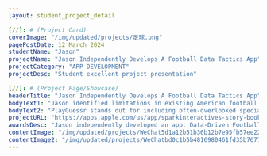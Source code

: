 ```yaml
---
layout: student_project_detail

[//]: # (Project Card)
coverImage: "/img/updated/projects/足球.png"
pagePostDate: 12 March 2024
studentName: "Jason"
projectName: "Jason Independently Develops A Football Data Tactics App"
projectCategory: "APP DEVELOPMENT"
projectDesc: "Student excellent project presentation"

[//]: # (Project Page/Showcase)
headerTitle: "Jason Independently Develops A Football Data Tactics App"
bodyText1: "Jason identified limitations in existing American football defensive strategies and decided to leverage big data technology to provide a scientific basis for every in-game decision, ensuring accuracy."
bodyText2: "PlayGuessr stands out for including often-overlooked special offensive tactics like fake plays, field goal attempts, and quarterback kneels, which are rare but highly informative. Integrating these tactics into game strategies could significantly increase the chances of winning."
projectURL: "https://apps.apple.com/us/app/sparkinteractives-story-book/id1615127097](https://play.google.com/store/apps/details?id=com.wujason.playguessr"
awardsDesc: "Jason independently developed an app: Data-Driven Football Tactics, achieving the best tactics in football."
contentImage: "/img/updated/projects/WeChat5d1a12b51b36b12b7e95fb57ee223c37.jpg"
contentImage2: "/img/updated/projects/WeChatbd0c1b5b4816980461fd35b767795ae4.jpg"
---
```

